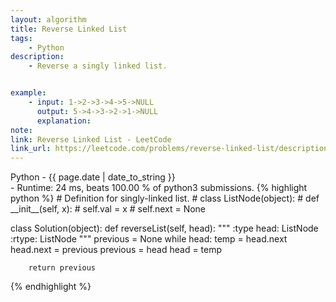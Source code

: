 ```yaml
---
layout: algorithm
title: Reverse Linked List
tags: 
    - Python
description: 
    - Reverse a singly linked list.


example: 
    - input: 1->2->3->4->5->NULL
      output: 5->4->3->2->1->NULL
      explanation:
note: 
link: Reverse Linked List - LeetCode
link_url: https://leetcode.com/problems/reverse-linked-list/description/
---
```


<div>Python<span class="write-date"> - {{ page.date | date_to_string }}</span></div>
- Runtime: 24 ms, beats 100.00 % of python3 submissions.
{% highlight python %}
# Definition for singly-linked list.
# class ListNode(object):
#     def __init__(self, x):
#         self.val = x
#         self.next = None

class Solution(object):
    def reverseList(self, head):
        """
        :type head: ListNode
        :rtype: ListNode
        """
        previous = None
        while head:
            temp = head.next
            head.next = previous
            previous = head
            head = temp
        
        return previous
{% endhighlight %}
